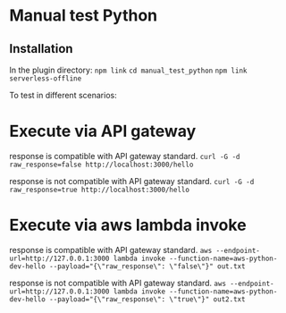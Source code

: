# Manual test Python

## Installation

In the plugin directory:
`npm link`
`cd manual_test_python`
`npm link serverless-offline`

To test in different scenarios:
# Execute via API gateway
response is compatible with API gateway standard.
`curl -G -d raw_response=false http://localhost:3000/hello`

response is not compatible with API gateway standard.
`curl -G -d raw_response=true http://localhost:3000/hello`

# Execute via aws lambda invoke
response is compatible with API gateway standard.
`aws --endpoint-url=http://127.0.0.1:3000 lambda invoke --function-name=aws-python-dev-hello --payload="{\"raw_response\": \"false\"}" out.txt`


response is not compatible with API gateway standard.
`aws --endpoint-url=http://127.0.0.1:3000 lambda invoke --function-name=aws-python-dev-hello --payload="{\"raw_response\": \"true\"}" out2.txt`
